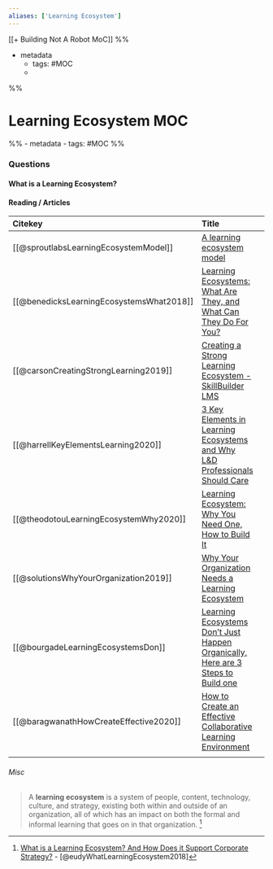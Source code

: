 ```yaml
---
aliases: ['Learning Ecosystem']
---
```

[[+ Building Not A Robot MoC]]
%% 
- metadata
	- tags:  #MOC 
	- 
%%
# Learning Ecosystem MOC
%% - metadata
	- tags:  #MOC %%
	
### Questions 

#### What is a Learning Ecosystem?

#### Reading / Articles 

| Citekey                                  | Title                                                                                                                                                                                                      |     |     |
|:---------------------------------------- |:---------------------------------------------------------------------------------------------------------------------------------------------------------------------------------------------------------- | --- | --- |
| [[@sproutlabsLearningEcosystemModel]]    | [A learning ecosystem model](http://www.sproutlabs.com.au/blog/a-learning-ecosystem-model/)                                                                                                                |     |     |
| [[@benedicksLearningEcosystemsWhat2018]] | [Learning Ecosystems: What Are They, and What Can They Do For You?](https://trainingindustry.com/articles/strategy-alignment-and-planning/learning-ecosystems-what-are-they-and-what-can-they-do-for-you/) |     |     |
| [[@carsonCreatingStrongLearning2019]]    | [Creating a Strong Learning Ecosystem - SkillBuilder LMS](https://www.skillbuilderlms.com/creating-a-strong-learning-ecosystem/)                                                                           |     |     |
| [[@harrellKeyElementsLearning2020]]      | [3 Key Elements in Learning Ecosystems and Why L&D Professionals Should Care](https://www.bizlibrary.com/blog/learning-methods/key-elements-in-learning-ecosystems/)                                       |     |     |
| [[@theodotouLearningEcosystemWhy2020]]   | [Learning Ecosystem: Why You Need One, How to Build It](https://www.td.org/insights/learning-ecosystem-why-you-need-one-now-and-how-to-build-it)                                                           |     |     |
| [[@solutionsWhyYourOrganization2019]]    | [Why Your Organization Needs a Learning Ecosystem](https://www.lambdasolutions.net/blog/why-your-organization-needs-a-learning-ecosystem)                                                                  |     |     |
| [[@bourgadeLearningEcosystemsDon]]       | [Learning Ecosystems Don’t Just Happen Organically, Here are 3 Steps to Build one](https://360learning.com/blog/learning-ecosystems/)                                                                      |     |     |
| [[@baragwanathHowCreateEffective2020]]   | [How to Create an Effective Collaborative Learning Environment](https://360learning.com/blog/collaborative-learning-environment/)                                                                          |     |     |
|                                          |                                                                                                                                                                                                            |     |     |

###### Misc
> A **learning ecosystem** is a system of people, content, technology, culture, and strategy, existing both within and outside of an organization, all of which has an impact on both the formal and informal learning that goes on in that organization. [^e4j]

[^e4j]: [What is a Learning Ecosystem? And How Does it Support Corporate Strategy?](https://www.ej4.com/blog/what-is-a-learning-ecosystem#:~:text=A%20learning%20ecosystem%20is%20a,goes%20on%20in%20that%20organization.&text=A%20learning%20ecosystem%20is%20the,ecosystem%20out%20in%20the%20wild.) - [@eudyWhatLearningEcosystem2018]